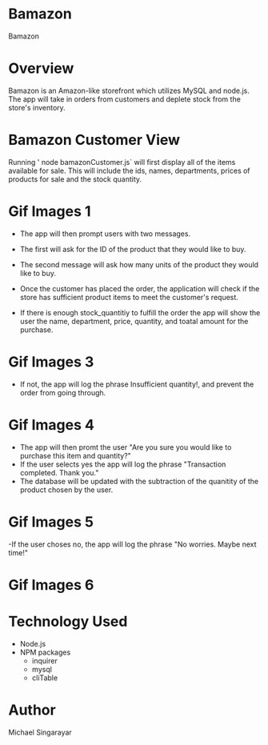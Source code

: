 # Bamazon
Bamazon

# Overview
Bamazon is an Amazon-like storefront which utilizes MySQL and node.js. The app will take in orders from customers and deplete stock from the store's inventory.

# Bamazon Customer View
Running ' node bamazonCustomer.js` will first display all of the items available for sale. This will include the ids, names, departments, prices of products for sale and the stock quantity.

# Gif Images 1



- The app will then prompt users with two messages.
- The first will ask for the ID of the product that they would like to buy.
- The second message will ask how many units of the product they would like to buy.
- Once the customer has placed the order, the application will check if the store has sufficient product items to meet the customer's request.

- If there is enough stock_quantitiy to fulfill the order the app will show the user the name, department, price, quantity, and toatal amount for the purchase.

# Gif Images 3






- If not, the app will log the phrase Insufficient quantity!, and prevent the order from going through.

# Gif Images 4




- The app will then promt the user "Are you sure you would like to purchase this item and quantity?"
- If the user selects yes the app will log the phrase "Transaction completed. Thank you."
- The database will be updated with the subtraction of the quanitity of the product chosen by the user.

# Gif Images 5


-If the user choses no, the app will log the phrase "No worries. Maybe next time!"

# Gif Images 6




# Technology Used

- Node.js
- NPM packages
  - inquirer 
  - mysql 
  - cliTable

# Author

Michael Singarayar
